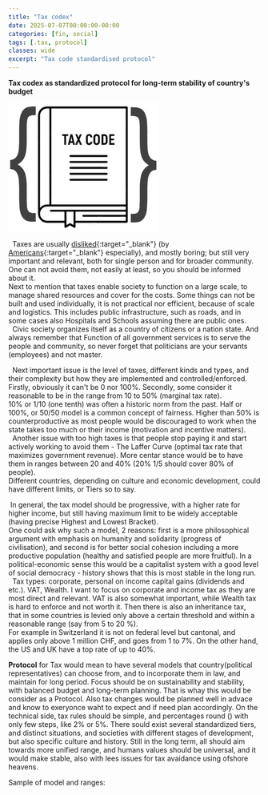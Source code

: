 ```yaml
---
title: "Tax codex"
date: 2025-07-07T00:00:00-00:00
categories: [fin, social]
tags: [.tax, protocol]
classes: wide
excerpt: "Tax code standardised protocol"
---
```


**Tax codex as standardized protocol for long-term stability of country's budget**

![/tax-codex](https://raw.githubusercontent.com/borisdj/borisdj.github.io/main/assets/images/tax-codex/tax-codex.jpg)

&nbsp; Taxes are usually [disliked](https://www.psychologytoday.com/us/blog/common-sense-science/202504/we-hate-paying-taxes){:target="_blank"} (by [Americans](https://behavioralscientist.org/why-we-hate-taxes-and-why-some-people-want-us-to/){:target="_blank"} especially), and mostly boring; but still very important and relevant, both for single person and for broader community. One can not avoid them, not easily at least, so you should be informed about it.  
Next to mention that taxes enable society to function on a large scale, to manage shared resources and cover for the costs. Some things can not be built and used individually, it is not practical nor efficient, because of scale and logistics. This includes public infrastructure, such as roads, and in some cases also Hospitals and Schools assuming there are public ones.  
&nbsp; Civic society organizes itself as a country of citizens or a nation state. And always remember that Function of all government services is to serve the people and community, so never forget that politicians are your servants (employees) and not master.

&nbsp; Next important issue is the level of taxes, different kinds and types, and their complexity but how they are implemented and controlled/enforced. Firstly, obviously it can't be 0 nor 100%. Secondly, some consider it reasonable to be in the range from 10 to 50% (marginal tax rate).  
10% or 1/10 (one tenth) was often a historic norm from the past. Half or 100%, or 50/50 model is a common concept of fairness. Higher than 50% is counterproductive as most people would be discouraged to work when the state takes too much or their income (motivation and incentive matters).  
&nbsp; Another issue with too high taxes is that people stop paying it and start actively working to avoid them - The Laffer Curve (optimal tax rate that maximizes government revenue). More centar stance would be to have them in ranges between 20 and 40% (20% 1/5 should cover 80% of people).   
Different countries, depending on culture and economic development, could have different limits, or Tiers so to say.

&nbsp;In general, the tax model should be progressive, with a higher rate for higher income, but still having maximum limit to be widely acceptable (having precise Highest and Lowest Bracket).  
One could ask why such a model, 2 reasons: first is a more philosophical argument with emphasis on humanity and solidarity (progress of civilisation), and second is for better social cohesion including a more productive population (healthy and satisfied people are more fruitful).
In a political-economic sense this would be a capitalist system with a good level of social democracy - history shows that this is most stable in the long run.  
&nbsp; Tax types: corporate, personal on income capital gains (dividends and etc.). VAT, Wealth.
I want to focus on corporate and income tax as they are most direct and relevant. VAT is also somewhat important, while Wealth tax is hard to enforce and not worth it.
Then there is also an inheritance tax, that in some countries is levied only above a certain threshold and within a reasonable range (say from 5 to 20 %).  
For example in Switzerland it is not on federal level but cantonal, and applies only above 1 million CHF, and goes from 1 to 7%. On the other hand, the US and UK have a top rate of up to 40%.

**Protocol** for Tax would mean to have several models that country(political representatives) can choose from, and to incorporate them in law, and maintain for long period.
Focus should be on sustainability and stability, with balanced budget and long-term planning.
That is whay this would be consider as a Protocol.
Also tax changes would be planned well in advace and know to exeryonce waht to expect and if need plan accordingly.
On the technical side, tax rules should be simple, and percentages round () with only few steps, like 2% or 5%.
There sould exist several standardized tiers, and distinct situations, and societies with different stages of development, but also specific culture and history.
Still in the long term, all should aim towards more unified range, and humans values should be universal, and it would make stable, also with lees issues for tax avaidance using ofshore heavens.

Sample of model and ranges:



